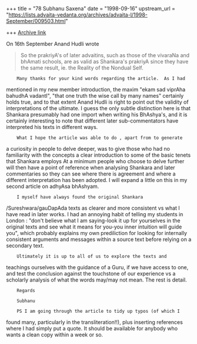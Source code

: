 +++
title = "78 Subhanu Saxena"
date = "1998-09-16"
upstream_url = "https://lists.advaita-vedanta.org/archives/advaita-l/1998-September/009503.html"

+++
[Archive link](https://lists.advaita-vedanta.org/archives/advaita-l/1998-September/009503.html)

On 16th September Anand Hudli wrote

>  So the prakriyA's of later advaitins, such as those of the vivaraNa
>  and bhAmati schools, are as valid as Shankara's prakriyA since they
>  have the same result, ie. the Reality of the Nondual Self.
>
>
        Many thanks for your kind words regarding the article.  As I had
mentioned in my new member introduction, the maxim "ekam sad viprAha
bahudhA vadantI", "that one truth the wise call by many names" certainly
holds true, and to that extent Anand Hudli is right to point out the
validity of interpretations of the ultimate.  I guess the only subtle
distinction here is that Shankara presumably had one import when writing
his BhAshya's, and it is certainly interesting to note that different
later sub-commentators have interpreted his texts in different ways.

        What I hope the article was able to do , apart from to generate
a curiosity in people to delve deeper,  was to give those who had no
familiarity with the concepts a clear introduction to some of the basic
tenets that Shankara employs At a minimum people who choose to delve
further will then have a point of reference when analysing Shankara and
later commentaries so they can see where there is agreement and where a
different interpretation has been adopted.  I will expand a little on
this in my second article on adhyAsa bhAshyam.

        I myself have always found the original Shankara
/Sureshwara/gauDapAda texts as clearer and more consistent vs what I
have read in later works. I had an annoying habit of telling my students
in London : "don't believe what I am saying-look it up for yourselves in
the original texts and see what it means for you-you inner intuition
will guide you", which probably explains my own prediliction for looking
for internally consistent arguments and messages within a source text
before relying on a secondary text.

        Ultimately it is up to all of us to explore the texts and
teachings ourselves with the guidance of a Guru, if we have access to
one, and test the conclusion against the touchstone of our experience vs
a scholarly analysis of what the words may/may not mean. The rest is
detail.

        Regards

        Subhanu

        PS I am going through the article to tidy up typos (of which I
found many, particularly in the transliteration!!), plus inserting
references where I had simply put a quote.  It should be available for
anybody who wants a clean copy within a week or so.

